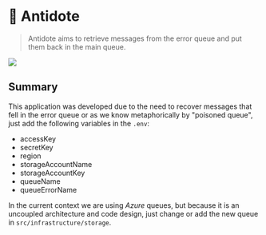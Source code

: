 # 🧪 Antidote

> Antidote aims to retrieve messages from the error queue and put them back in the main queue.

![](https://i.imgur.com/peHrHh7.jpg)


## Summary

This application was developed due to the need to recover messages that fell in the error queue or as we know metaphorically by "poisoned queue", just add the following variables in the `.env`:
  * accessKey
  * secretKey
  * region
  * storageAccountName
  * storageAccountKey
  * queueName
  * queueErrorName

In the current context we are using *Azure* queues, but because it is an uncoupled architecture and code design, just change or add the new queue in `src/infrastructure/storage`.

